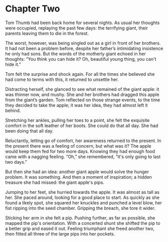 # Chapter Two

Tom Thumb had been back home for several nights. As usual her thoughts were occupied, replaying the past few days: the terrifying giant, their parents leaving them to die in the forest.

The worst, however, was being singled out as a girl in front of her brothers. It had not been a problem before, despite her father’s intimidating insistence he only had sons. But the words of the motherly giant echoed in her thoughts: “You think you can hide it? Oh, beautiful young thing, you can't hide it.”

Tom felt the surprise and shock again. For all the times she believed she had come to terms with this, it returned to unsettle her.

Distracting herself, she glanced to see what remained of the giant apple: it was thinner now, and mushy. She and her brothers had dragged this apple from the giant’s garden. Tom reflected on those strange events, to the time they decided to take the apple; it was her idea, they had almost left it behind.

Stretching her ankles, pulling her toes to a point, she felt the exquisite comfort in the soft leather of her boots. She could do that all day. She had been doing that all day.

Reluctantly, letting go of comfort, her awareness returned to the present. In the present there was a feeling of concern, but what was it? The apple would keep them fed for two more days. Knowing they had enough food came with a nagging feeling. “Oh,” she remembered, “it's only going to last two days.”

But then she had an idea: another giant apple would solve the hunger problem. It was something. And then a moment of inspiration; a hidden treasure she had missed: the giant apple's pips.

Jumping to her feet, she hurried towards the apple. It was almost as tall as her. She paced around, looking for a good place to start. As quickly as she found a likely spot, she squared her knuckles and punched a level blow, her fist ripping into the seed chamber. Gripping the breach, she tore it wider.

Sticking her arm in she felt a pip. Pushing further, as far as possible, she mapped the pip's orientation. With a concerted shunt she shifted the pip to a better grip and eased it out. Feeling triumphant she freed another two, then fitted all three of the large pips into her pockets.
